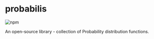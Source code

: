 # probabilis 

![npm](https://img.shields.io/npm/v/probabilis?color=green&label=probabilis)

An open-source library - collection of Probability distribution functions.


